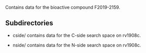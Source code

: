 Contains data for the bioactive compound F2019-2159.

## Subdirectories

- cside/ contains data for the C-side search space on rv1908c.

- nside/ contains data for the N-side search space on rv1908c.

